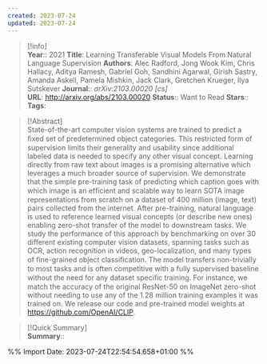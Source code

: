 ```yaml
---
created: 2023-07-24
updated: 2023-07-24
---
```

>[!info]  
> **Year**:: 2021
> **Title**: Learning Transferable Visual Models From Natural Language Supervision
> **Authors**: Alec Radford, Jong Wook Kim, Chris Hallacy, Aditya Ramesh, Gabriel Goh, Sandhini Agarwal, Girish Sastry, Amanda Askell, Pamela Mishkin, Jack Clark, Gretchen Krueger, Ilya Sutskever
>**Journal**:: *arXiv:2103.00020 [cs]*   
> **URL**: http://arxiv.org/abs/2103.00020
> **Status**:: Want to Read
> **Stars**::
> **Tags**:


> [!Abstract]  
> State-of-the-art computer vision systems are trained to predict a ﬁxed set of predetermined object categories. This restricted form of supervision limits their generality and usability since additional labeled data is needed to specify any other visual concept. Learning directly from raw text about images is a promising alternative which leverages a much broader source of supervision. We demonstrate that the simple pre-training task of predicting which caption goes with which image is an efﬁcient and scalable way to learn SOTA image representations from scratch on a dataset of 400 million (image, text) pairs collected from the internet. After pre-training, natural language is used to reference learned visual concepts (or describe new ones) enabling zero-shot transfer of the model to downstream tasks. We study the performance of this approach by benchmarking on over 30 different existing computer vision datasets, spanning tasks such as OCR, action recognition in videos, geo-localization, and many types of ﬁne-grained object classiﬁcation. The model transfers non-trivially to most tasks and is often competitive with a fully supervised baseline without the need for any dataset speciﬁc training. For instance, we match the accuracy of the original ResNet-50 on ImageNet zero-shot without needing to use any of the 1.28 million training examples it was trained on. We release our code and pre-trained model weights at https://github.com/OpenAI/CLIP.  

> [!Quick Summary]  
>**Summary**::



%% Import Date: 2023-07-24T22:54:54.658+01:00 %%
